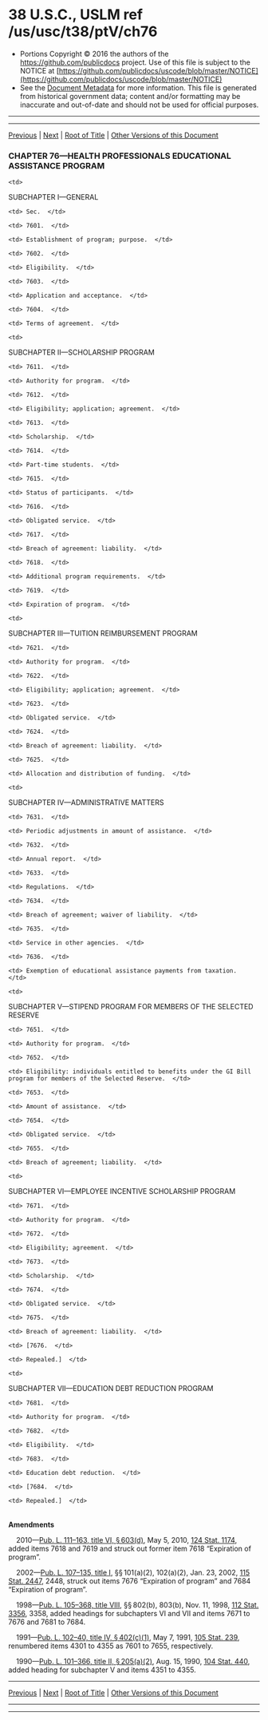 ---
---

# 38 U.S.C., USLM ref /us/usc/t38/ptV/ch76

* Portions Copyright © 2016 the authors of the https://github.com/publicdocs project.
  Use of this file is subject to the NOTICE at [https://github.com/publicdocs/uscode/blob/master/NOTICE](https://github.com/publicdocs/uscode/blob/master/NOTICE)
* See the [Document Metadata](././../../../../..//README.md) for more information.
  This file is generated from historical government data; content and/or formatting may be inaccurate and out-of-date and should not be used for official purposes.

----------
----------

[Previous](./../../../../..//us/usc/t38/ptV/ch75/m__us_usc_t38_s7505.md) | [Next](./../../../../..//us/usc/t38/ptV/ch76/schI/m__us_usc_t38_ptV_ch76_schI.md) | [Root of Title](./../../../../../) | [Other Versions of this Document](https://publicdocs.github.io/go/links?ns=uslm&ref=%2Fus%2Fusc%2Ft38%2FptV%2Fch76)

### CHAPTER 76—HEALTH PROFESSIONALS EDUCATIONAL ASSISTANCE PROGRAM

<table>

  <tr>

    <td> 

SUBCHAPTER I—GENERAL  </td>

  </tr>

  <tr>

    <td> Sec.  </td>

  </tr>

  <tr>

    <td> 7601.  </td>

    <td> Establishment of program; purpose.  </td>

  </tr>

  <tr>

    <td> 7602.  </td>

    <td> Eligibility.  </td>

  </tr>

  <tr>

    <td> 7603.  </td>

    <td> Application and acceptance.  </td>

  </tr>

  <tr>

    <td> 7604.  </td>

    <td> Terms of agreement.  </td>

  </tr>

  <tr>

    <td> 

SUBCHAPTER II—SCHOLARSHIP PROGRAM  </td>

  </tr>

  <tr>

    <td> 7611.  </td>

    <td> Authority for program.  </td>

  </tr>

  <tr>

    <td> 7612.  </td>

    <td> Eligibility; application; agreement.  </td>

  </tr>

  <tr>

    <td> 7613.  </td>

    <td> Scholarship.  </td>

  </tr>

  <tr>

    <td> 7614.  </td>

    <td> Part-time students.  </td>

  </tr>

  <tr>

    <td> 7615.  </td>

    <td> Status of participants.  </td>

  </tr>

  <tr>

    <td> 7616.  </td>

    <td> Obligated service.  </td>

  </tr>

  <tr>

    <td> 7617.  </td>

    <td> Breach of agreement: liability.  </td>

  </tr>

  <tr>

    <td> 7618.  </td>

    <td> Additional program requirements.  </td>

  </tr>

  <tr>

    <td> 7619.  </td>

    <td> Expiration of program.  </td>

  </tr>

  <tr>

    <td> 

SUBCHAPTER III—TUITION REIMBURSEMENT PROGRAM  </td>

  </tr>

  <tr>

    <td> 7621.  </td>

    <td> Authority for program.  </td>

  </tr>

  <tr>

    <td> 7622.  </td>

    <td> Eligibility; application; agreement.  </td>

  </tr>

  <tr>

    <td> 7623.  </td>

    <td> Obligated service.  </td>

  </tr>

  <tr>

    <td> 7624.  </td>

    <td> Breach of agreement: liability.  </td>

  </tr>

  <tr>

    <td> 7625.  </td>

    <td> Allocation and distribution of funding.  </td>

  </tr>

  <tr>

    <td> 

SUBCHAPTER IV—ADMINISTRATIVE MATTERS  </td>

  </tr>

  <tr>

    <td> 7631.  </td>

    <td> Periodic adjustments in amount of assistance.  </td>

  </tr>

  <tr>

    <td> 7632.  </td>

    <td> Annual report.  </td>

  </tr>

  <tr>

    <td> 7633.  </td>

    <td> Regulations.  </td>

  </tr>

  <tr>

    <td> 7634.  </td>

    <td> Breach of agreement; waiver of liability.  </td>

  </tr>

  <tr>

    <td> 7635.  </td>

    <td> Service in other agencies.  </td>

  </tr>

  <tr>

    <td> 7636.  </td>

    <td> Exemption of educational assistance payments from taxation.  </td>

  </tr>

  <tr>

    <td> 

SUBCHAPTER V—STIPEND PROGRAM FOR MEMBERS OF THE SELECTED RESERVE  </td>

  </tr>

  <tr>

    <td> 7651.  </td>

    <td> Authority for program.  </td>

  </tr>

  <tr>

    <td> 7652.  </td>

    <td> Eligibility: individuals entitled to benefits under the GI Bill program for members of the Selected Reserve.  </td>

  </tr>

  <tr>

    <td> 7653.  </td>

    <td> Amount of assistance.  </td>

  </tr>

  <tr>

    <td> 7654.  </td>

    <td> Obligated service.  </td>

  </tr>

  <tr>

    <td> 7655.  </td>

    <td> Breach of agreement; liability.  </td>

  </tr>

  <tr>

    <td> 

SUBCHAPTER VI—EMPLOYEE INCENTIVE SCHOLARSHIP PROGRAM  </td>

  </tr>

  <tr>

    <td> 7671.  </td>

    <td> Authority for program.  </td>

  </tr>

  <tr>

    <td> 7672.  </td>

    <td> Eligibility; agreement.  </td>

  </tr>

  <tr>

    <td> 7673.  </td>

    <td> Scholarship.  </td>

  </tr>

  <tr>

    <td> 7674.  </td>

    <td> Obligated service.  </td>

  </tr>

  <tr>

    <td> 7675.  </td>

    <td> Breach of agreement: liability.  </td>

  </tr>

  <tr>

    <td> [7676.  </td>

    <td> Repealed.]  </td>

  </tr>

  <tr>

    <td> 

SUBCHAPTER VII—EDUCATION DEBT REDUCTION PROGRAM  </td>

  </tr>

  <tr>

    <td> 7681.  </td>

    <td> Authority for program.  </td>

  </tr>

  <tr>

    <td> 7682.  </td>

    <td> Eligibility.  </td>

  </tr>

  <tr>

    <td> 7683.  </td>

    <td> Education debt reduction.  </td>

  </tr>

  <tr>

    <td> [7684.  </td>

    <td> Repealed.]  </td>

  </tr>

</table>

 __Amendments__ 

    2010—[Pub. L. 111–163, title VI, § 603(d)][/us/pl/111/163/s603/d], May 5, 2010, [124 Stat. 1174][/us/stat/124/1174], added items 7618 and 7619 and struck out former item 7618 “Expiration of program”.

    2002—[Pub. L. 107–135, title I][/us/pl/107/135], §§ 101(a)(2), 102(a)(2), Jan. 23, 2002, [115 Stat. 2447][/us/stat/115/2447], 2448, struck out items 7676 “Expiration of program” and 7684 “Expiration of program”.

    1998—[Pub. L. 105–368, title VIII][/us/pl/105/368], §§ 802(b), 803(b), Nov. 11, 1998, [112 Stat. 3356][/us/stat/112/3356], 3358, added headings for subchapters VI and VII and items 7671 to 7676 and 7681 to 7684.

    1991—[Pub. L. 102–40, title IV, § 402(c)(1)][/us/pl/102/40/s402/c/1], May 7, 1991, [105 Stat. 239][/us/stat/105/239], renumbered items 4301 to 4355 as 7601 to 7655, respectively.

    1990—[Pub. L. 101–366, title II, § 205(a)(2)][/us/pl/101/366/s205/a/2], Aug. 15, 1990, [104 Stat. 440][/us/stat/104/440], added heading for subchapter V and items 4351 to 4355.

----------

[Previous](./../../../../..//us/usc/t38/ptV/ch75/m__us_usc_t38_s7505.md) | [Next](./../../../../..//us/usc/t38/ptV/ch76/schI/m__us_usc_t38_ptV_ch76_schI.md) | [Root of Title](./../../../../../) | [Other Versions of this Document](https://publicdocs.github.io/go/links?ns=uslm&ref=%2Fus%2Fusc%2Ft38%2FptV%2Fch76)

----------
----------

[/us/pl/111/163/s603/d]: https://publicdocs.github.io/go/links?ns=uslm&ref=%2Fus%2Fpl%2F111%2F163%2Fs603%2Fd
[/us/stat/124/1174]: https://publicdocs.github.io/go/links?ns=uslm&ref=%2Fus%2Fstat%2F124%2F1174
[/us/pl/107/135]: https://publicdocs.github.io/go/links?ns=uslm&ref=%2Fus%2Fpl%2F107%2F135
[/us/stat/115/2447]: https://publicdocs.github.io/go/links?ns=uslm&ref=%2Fus%2Fstat%2F115%2F2447
[/us/pl/105/368]: https://publicdocs.github.io/go/links?ns=uslm&ref=%2Fus%2Fpl%2F105%2F368
[/us/stat/112/3356]: https://publicdocs.github.io/go/links?ns=uslm&ref=%2Fus%2Fstat%2F112%2F3356
[/us/pl/102/40/s402/c/1]: https://publicdocs.github.io/go/links?ns=uslm&ref=%2Fus%2Fpl%2F102%2F40%2Fs402%2Fc%2F1
[/us/stat/105/239]: https://publicdocs.github.io/go/links?ns=uslm&ref=%2Fus%2Fstat%2F105%2F239
[/us/pl/101/366/s205/a/2]: https://publicdocs.github.io/go/links?ns=uslm&ref=%2Fus%2Fpl%2F101%2F366%2Fs205%2Fa%2F2
[/us/stat/104/440]: https://publicdocs.github.io/go/links?ns=uslm&ref=%2Fus%2Fstat%2F104%2F440


